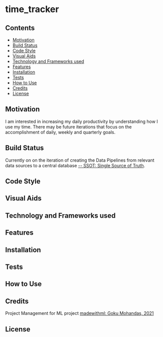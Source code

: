 # time_tracker

## Contents
* [Motivation](#motivation)
* [Build Status](#build-status)
* [Code Style](#code-style)
* [Visual Aids](#visual-aids)
* [Technology and Frameworks used](#technology-and-frameworks-used)
* [Features](#features)
* [Installation](#installation)
* [Tests](#tests)
* [How to Use](#how-to-use)
* [Credits](#credits)
* [License](#license)

## Motivation
I am interested in increasing my daily productivity by understanding how I use my time. There may be future iterations that focus on the accomplishment of daily, weekly and quarterly goals.


## Build Status
Currently on on the iteration of creating the Data Pipelines from relevant data sources to a central database [ -- SSOT: Single Source of Truth](https://en.wikipedia.org/wiki/Single_source_of_truth).
## Code Style

## Visual Aids

## Technology and Frameworks used

## Features

## Installation

## Tests

## How to Use

## Credits
Project Management for ML project [madewithml: Goku Mohandas, 2021](https://madewithml.com/)


## License
